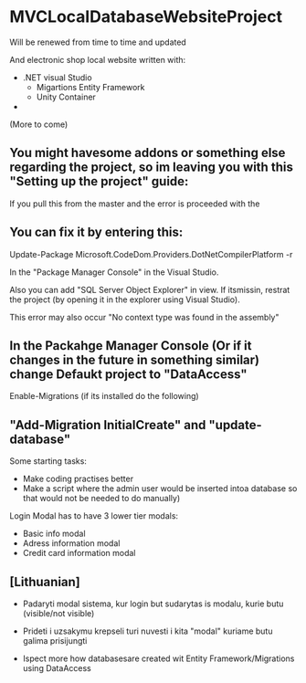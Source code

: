 # MVCLocalDatabaseWebsiteProject
Will be renewed from time to time and updated

And electronic shop local website written with:
- .NET visual Studio 
    * Migartions Entity Framework
    * Unity Container
- 
(More to come)

You might havesome addons or something else regarding the project, so im leaving you with this "Setting up the project" guide:
--
If you pull this from the master and the error is proceeded with the 

  You can fix it by entering this:
  --
  Update-Package Microsoft.CodeDom.Providers.DotNetCompilerPlatform -r

  In the "Package Manager Console" in the Visual Studio.

  Also you can add "SQL Server Object Explorer" in view. If itsmissin, restrat the project (by opening it in the explorer using Visual    Studio).



This error may also occur
"No context type was found in the assembly"

In the Packahge Manager Console (Or if it changes in the future in something similar) change Defaukt project to "DataAccess"
--
Enable-Migrations (if its installed do the following)

"Add-Migration InitialCreate"        and            "update-database"
--
Some starting tasks:
- Make coding practises better
- Make a script where the admin user would be inserted intoa database so that would not be needed to do manually)


Login Modal has to have 3 lower tier modals:
- Basic info modal 
- Adress information modal
- Credit card information modal


[Lithuanian]
--
- Padaryti modal sistema, kur login but sudarytas is modalu, kurie butu (visible/not visible)
- Prideti i uzsakymu krepseli turi nuvesti i kita "modal" kuriame butu galima prisijungti


- Ispect more how databasesare created wit Entity Framework/Migrations using DataAccess



